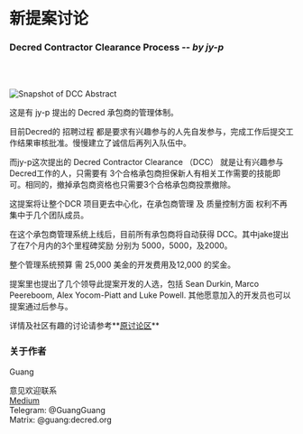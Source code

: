 # 新提案讨论 
### Decred Contractor Clearance Process -- *by jy-p*
<br/>
<br/>

![Snapshot of DCC Abstract](img/新提案讨论 — DecredContractorClearanceProcess/Snapshot.png)

这是有 jy-p 提出的 Decred 承包商的管理体制。

目前Decred的 招聘过程 都是要求有兴趣参与的人先自发参与，完成工作后提交工作结果审核批准。慢慢建立了诚信后再列入队伍中。

而jy-p这次提出的 Decred Contractor Clearance （DCC） 就是让有兴趣参与Decred工作的人，只需要有 3个合格承包商担保新人有相关工作需要的技能即可。相同的，撤掉承包商资格也只需要3个合格承包商投票撤除。

这提案将让整个DCR 项目更去中心化，在承包商管理 及 质量控制方面 权利不再集中于几个团队成员。

在这个承包商管理系统上线后，目前所有承包商将自动获得 DCC。其中jake提出了在7个月内的3个里程碑奖励 分别为 5000，5000，及2000。

整个管理系统预算 需 25,000 美金的开发费用及12,000 的奖金。

提案里也提出了几个领导此提案开发的人选，包括 Sean Durkin, Marco Peereboom, Alex Yocom-Piatt and Luke Powell. 其他愿意加入的开发员也可以提案通过后参与。

详情及社区有趣的讨论请参考**[原讨论区](https://proposals.decred.org/propos...78a24c25114f5097c572f6dadf24c78bb521ed10992a4)**

### 关于作者 
Guang

意见欢迎联系<br/>
[Medium](https://medium.com/@guang.dcr)<br/>
Telegram: @GuangGuang<br/>
Matrix: @guang:decred.org
